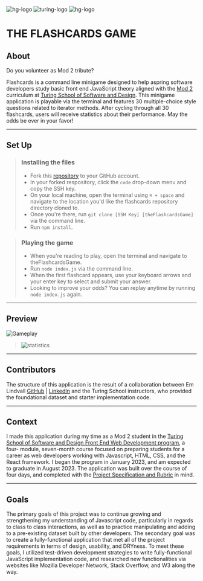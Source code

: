 <!-- Abstract at the top (A sentence or two describing the project)
A GIF of the working application
Technologies used
Install/Setup instructions -->

![hg-logo](assets/hg-logo.png "hunger games logo") 
![turing-logo](assets/turing-logo.png "turing logo") 
![hg-logo](assets/hg-logo.png "hunger games logo") 

# THE FLASHCARDS GAME

## About

Do you volunteer as Mod 2 tribute? 

Flashcards is a command line minigame designed to help aspring software developers study basic front end JavaScript theory aligned with the [Mod 2](https://frontend.turing.edu/lessons/) curriculum at [Turing School of Software and Design](https://frontend.turing.edu/). This minigame application is playable via the terminal and features 30 multiple-choice style questions related to iterator methods. After cycling through all 30 flashcards, users will receive statistics about their performance. May the odds be ever in your favor! 

---

## Set Up 

> ### Installing the files
> - Fork this [repository](https://github.com/emlindvall/flashcards-starter) to your GitHub account. 
> - In your forked respository, click the `code` drop-down menu and copy the SSH key.
> - On your local machine, open the terminal using  `⌘ + space` and navigate to the location you'd like the flashcards repository directory cloned to. 
> - Once you're there, run `git clone [SSH Key] [theFlashcardsGame]` via the command line.
> - Run `npm install`.

> ### Playing the game
> - When you're reading to play, open the terminal and navigate to theFlashcardsGame.
> - Run `node index.js` via the command line.
> - When the first flashcard appears, use your keyboard arrows and your enter key to select and submit your answer. 
> - Looking to improve your odds? You can replay anytime by running `node index.js` again. 

---

## Preview

![Gameplay](https://media.giphy.com/media/v1.Y2lkPTc5MGI3NjExYTZhOWQxNTU5ZjdiNTljZDEzNjA5MmM5YzcwZTIyNjhjMDEwZmJmNiZjdD1n/yLgKZ9KxnahBQsL1Gr/giphy.gif) 


> ![statistics](assets/statistics.png "statistics screenshot") 

---

## Contributors
The structure of this application is the result of a collaboration between Em Lindvall  [GitHub](https://github.com/emlindvall) | [LinkedIn](https://www.linkedin.com/in/emilylindvall/) and the Turing School instructors, who provided the foundational dataset and starter implementation code. 

---

## Context
I made this application during my time as a Mod 2 student in the [Turing School of Software and Design Front End Web Development program](https://frontend.turing.edu/), a four- module, seven-month course focused on preparing students for a career as web developers working with Javascript, HTML, CSS, and the React framework. I began the program in January 2023, and am expected to graduate in August 2023. The application was built over the course of four days, and completed with the [Project Specification and Rubric](https://frontend.turing.edu/projects/flash-cards.html) in mind.

---

## Goals
The primary goals of this project was to continue growing and strengthening my understanding of Javascript code, particularly in regards to class to class interactions, as well as to practice manipulating and adding to a pre-existing dataset built by other developers. The secondary goal was to create a fully-functional application that met all of the project requirements in terms of design, usability, and DRYness. To meet these goals, I utilized test-driven development strategies to write fully-functional JavaScript implementation code, and researched new functionalities via websites like Mozilla Developer Network, Stack Overflow, and W3 along the way.
